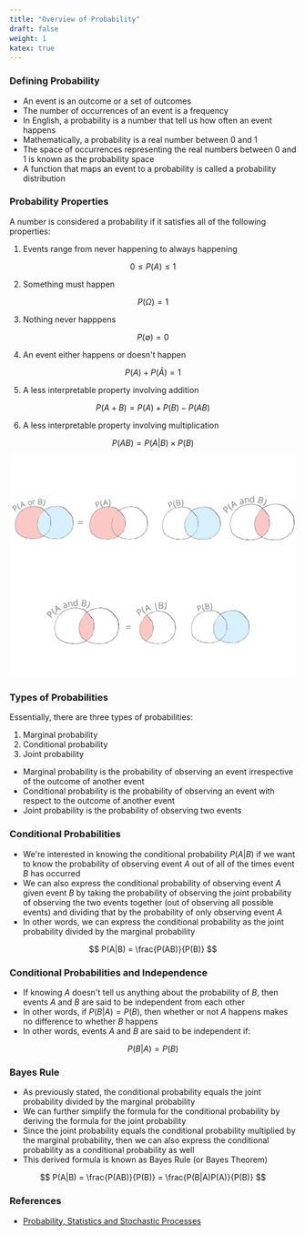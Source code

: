 ```yaml
---
title: "Overview of Probability"
draft: false
weight: 1
katex: true
---
```


### Defining Probability
- An event is an outcome or a set of outcomes
- The number of occurrences of an event is a frequency
- In English, a probability is a number that tell us how often an event happens
- Mathematically, a probability is a real number between 0 and 1
- The space of occurrences representing the real numbers between 0 and 1 is known as the probability space
- A function that maps an event to a probability is called a probability distribution

### Probability Properties
A number is considered a probability if it satisfies all of the following properties:

1. Events range from never happening to always happening

$$ 0 \le P(A) \le 1 $$

2. Something must happen

$$ P(\Omega) = 1 $$

3. Nothing never happpens

$$ P(\emptyset) = 0 $$

4. An event either happens or doesn't happen

$$ P(A) + P(\bar{A}) = 1 $$

5. A less interpretable property involving addition

$$ P(A+B) = P(A) + P(B) - P(AB) $$

6. A less interpretable property involving multiplication

$$ P(AB) = P(A|B) \times P(B) $$

![Venn Diagram](../../../img/venn.svg)

### Types of Probabilities
Essentially, there are three types of probabilities:
1. Marginal probability
2. Conditional probability
3. Joint probability

- Marginal probability is the probability of observing an event irrespective of the outcome of another event
- Conditional probability is the probability of observing an event with respect to the outcome of another event
- Joint probability is the probability of observing two events

### Conditional Probabilities
- We're interested in knowing the conditional probability $P(A|B)$ if we want to know the probability of observing event $A$ out of all of the times event $B$ has occurred
- We can also express the conditional probability of observing event $A$ given event $B$ by taking the probability of observing the joint probability of observing the two events together (out of observing all possible events) and dividing that by the probability of only observing event $A$
- In other words, we can express the conditional probability as the joint probability divided by the marginal probability

$$ P(A|B) = \frac{P(AB)}{P(B)} $$

### Conditional Probabilities and Independence

- If knowing $A$ doesn't tell us anything about the probability of $B$, then events $A$ and $B$ are said to be independent from each other
- In other words, if $P(B|A)=P(B)$, then whether or not $A$ happens makes no difference to whether $B$ happens
- In other words, events $A$ and $B$ are said to be independent if:

$$ P(B|A) = P(B) $$

### Bayes Rule
- As previously stated, the conditional probability equals the joint probability divided by the marginal probability
- We can further simplify the formula for the conditional probability by deriving the formula for the joint probability
- Since the joint probability equals the conditional probability multiplied by the marginal probability, then we can also express the conditional probability as a conditional probability as well
- This derived formula is known as Bayes Rule (or Bayes Theorem)

$$ P(A|B) = \frac{P(AB)}{P(B)} = \frac{P(B|A)P(A)}{P(B)} $$

### References
- [Probability, Statistics and Stochastic Processes](http://bactra.org/prob-notes/srl.pdf)
